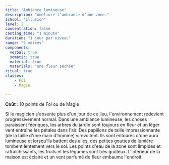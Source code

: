 ```yaml
---
title: "Ambiance lumineuse"
description: "Améliore l'ambiance d'une zone."
school: "Illusion"
level: 2
concentration: false
casting_time: "1 minute"
duration: "1 jour par niveau"
range: "9 mètres"
components:
  verbal: true
  somatic: true
  material: true
  materials: "une fleur séchée"
ritual: true
classes:
    - Foi
    - Magie

---
```

**Coût** : 10 points de Foi ou de Magie  

Si le magicien s'absente plus d'un jour de ce lieu, l'environnement redevient progressivement normal. Dans une ambiance lumineuse, les choses paraissent féeriques, les arbres du jardin sont toujours en fleur et un léger vent entraîne les pétales dans l'air. Des papillons de taille impressionnante (de la taille d'une main d'homme) virevoltent. Ils sont entourés d'une aura lumineuse et lorsqu'ils battent des ailes, des petites gouttes de lumière tombent lentement vers le sol. Les points d'eau de la zone sont limpides et rafraîchissants, les fruits et les légumes sont très goûteux. L'intérieur de la maison est éclairé et un vent parfumé de fleur embaume l'endroit.
